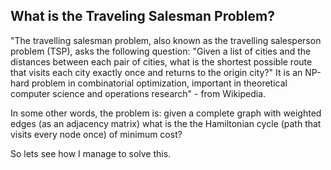 ## What is the Traveling Salesman Problem?
"The travelling salesman problem, also known as the travelling salesperson problem (TSP),
asks the following question: "Given a list of cities and the distances between each pair of cities,
what is the shortest possible route that visits each city exactly once and returns to the origin
city?" It is an NP-hard problem in combinatorial optimization, important in theoretical computer
science and operations research" - from Wikipedia.

In some other words, the problem is: given a complete graph with weighted edges (as an
adjacency matrix) what is the the Hamiltonian cycle (path that visits every node once) of
minimum cost?

So lets see how I manage to solve this.
